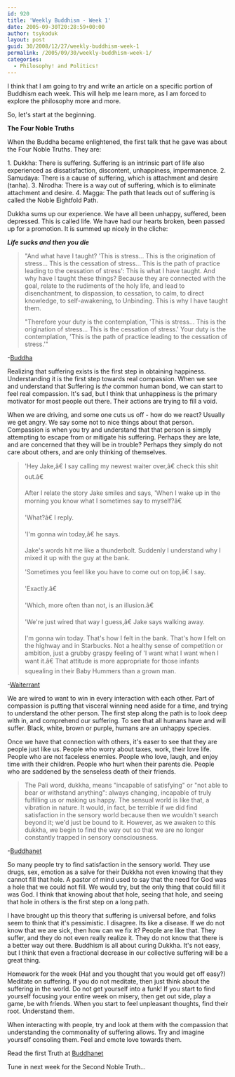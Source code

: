 ```yaml
---
id: 920
title: 'Weekly Buddhism - Week 1'
date: 2005-09-30T20:28:59+00:00
author: tsykoduk
layout: post
guid: 30/2008/12/27/weekly-buddhism-week-1
permalink: /2005/09/30/weekly-buddhism-week-1/
categories:
  - Philosophy! and Politics!
---
```

<p>I think that I am going to try and write an article on a specific portion of Buddhism each week. This will help me learn more, as I am forced to explore the philosophy more and more.</p>


<p>So, let's start at the beginning.</p>


<p><strong>The Four Noble Truths</strong></p>


<p>When the Buddha became enlightened, the first talk that he gave was about the Four Noble Truths. They are:</p>


<p>1. Dukkha: There is suffering. Suffering is an intrinsic part of life also experienced as dissatisfaction, discontent, unhappiness, impermanence.
2. Samudaya: There is a cause of suffering, which is attachment and desire (tanha).
3. Nirodha: There is a way out of suffering, which is to eliminate attachment and desire.
4. Magga: The path that leads out of suffering is called the Noble Eightfold Path.</p>


<p>Dukkha sums up our experience.  We have all been unhappy, suffered, been depressed. This is called life. We have had our hearts broken, been passed up for a promotion.  It is summed up nicely in the cliche:</p>


<p><em><strong>Life sucks and then you die</strong></em></p>


<blockquote>"And what have I taught? 'This is stress... This is the origination of stress... This is the cessation of stress... This is the path of practice leading to the cessation of stress': This is what I have taught. And why have I taught these things? Because they are connected with the goal, relate to the rudiments of the holy life, and lead to disenchantment, to dispassion, to cessation, to calm, to direct knowledge, to self-awakening, to Unbinding. This is why I have taught them.

<p>"Therefore your duty is the contemplation, 'This is stress... This is the origination of stress... This is the cessation of stress.' Your duty is the contemplation, 'This is the path of practice leading to the cessation of stress.'"</blockquote></p>


<p>-<a href="http://www.accesstoinsight.org/canon/sutta/samyutta/sn56-031.html">Buddha</a></p>


<p>Realizing that suffering exists is the first step in obtaining happiness. Understanding it is the first step towards real compassion. When we see and understand that Suffering is <em>the</em> common human bond, we can start to feel real compassion. It's sad, but I think that unhappiness is the primary motivator for most people out there. Their actions are trying to fill a void.</p>


<p>When we are driving, and some one cuts us off - how do we react? Usually we get angry. We say some not to nice things about that person. Compassion is when you try and understand that that person is simply attempting to escape from or mitigate his suffering. Perhaps they are late, and are concerned that they will be in trouble? Perhaps they simply do not care about others, and are only thinking of themselves.</p>


<blockquote>'Hey Jake,â€ I say calling my newest waiter over,â€ check this shit out.â€

<p>After I relate the story Jake smiles and says, 'When I wake up in the morning you know what I sometimes say to myself?â€</p>


<p>'What?â€ I reply.</p>


<p>'I'm gonna win today,â€ he says.</p>


<p>Jake's words hit me like a thunderbolt. Suddenly I understand why I mixed it up with the guy at the bank.</p>


<p>'Sometimes you feel like you have to come out on top,â€ I say.</p>


<p>'Exactly.â€</p>


<p>'Which, more often than not, is an illusion.â€</p>


<p>'We're just wired that way I guess,â€ Jake says walking away.</p>


<p>I'm gonna win today. That's how I felt in the bank. That's how I felt on the highway and in Starbucks. Not a healthy sense of competition or ambition, just a grubby graspy feeling of 'I want what I want when I want it.â€ That attitude is more appropriate for those infants squealing in their Baby Hummers than a grown man.</blockquote></p>


<p>-<a href="http://waiterrant.net/?p=207">Waiterrant</a></p>


<p>We are wired to want to win in every interaction with each other. Part of compassion is putting that visceral winning need aside for a time, and trying to understand the other person. The first step along the path is to look deep with in, and comprehend our suffering. To see that all humans have and will suffer. Black, white, brown or purple, humans are an unhappy species.</p>


<p>Once we have that connection with others, it's easer to see that they are people just like us. People who worry about taxes, work, their love life. People who are not faceless enemies. People who love, laugh, and enjoy time with their children. People who hurt when their parents die. People who are saddened by the senseless death of their friends.</p>


<blockquote>The Pali word, dukkha, means "incapable of satisfying" or "not able to bear or withstand anything": always changing, incapable of truly fulfilling us or making us happy. The sensual world is like that, a vibration in nature. It would, in fact, be terrible if we did find satisfaction in the sensory world because then we wouldn't search beyond it; we'd just be bound to it. However, as we awaken to this dukkha, we begin to find the way out so that we are no longer constantly trapped in sensory consciousness.</blockquote>

<p>-<a href="http://www.buddhanet.net/4noble.htm">Buddhanet</a></p>


<p>So many people try to find satisfaction in the sensory world. They use drugs, sex, emotion as a salve for their Dukkha not even knowing that they cannot fill that hole. A pastor of mind used to say that the need for God was a hole that we could not fill. We would try, but the only thing that could fill it was God. I think that knowing about that hole, seeing that hole, and seeing that hole in others is the first step on a long path.</p>


<p>I have brought up this theory that suffering is universal before, and folks seem to think that it's pessimistic. I disagree. Its like a disease. If we do not know that we are sick, then how can we fix it? People are like that. They suffer, and they do not even really realize it. They do not know that there is a better way out there. Buddhism is all about curing Dukkha. It's not easy, but I think that even a fractional decrease in our collective suffering will be a great thing.</p>


<p>Homework for the week (Ha! and you thought that you would get off easy?) Meditate on suffering. If you do not meditate, then just think about the suffering in the world. Do not get yourself into a funk! If you start to find yourself focusing your entire week on misery, then get out side, play a game, be with friends. When you start to feel unpleasant thoughts, find their root. Understand them.</p>


<p>When interacting with people, try and look at them with the compassion that understanding the commonality of suffering allows. Try and imagine yourself consoling them. Feel and emote love towards them.</p>


<p>Read the first Truth at <a href="http://www.buddhanet.net/4noble.htm">Buddhanet</a></p>


<p>Tune in next week for the Second Noble Truth...</p>
